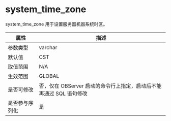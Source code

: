 system_time_zone 
=====================================

system_time_zone 用于设置服务器机器系统时区。


| **属性**  |                  **描述**                   |
|---------|-------------------------------------------|
| 参数类型    | varchar                                   |
| 默认值     | CST                                       |
| 取值范围    | N/A                                       |
| 生效范围    | GLOBAL                                    |
| 是否可修改   | 否，仅在 OBServer 启动的命令行上指定，启动后不能再通过 SQL 语句修改 |
| 是否参与序列化 | 是                                         |




